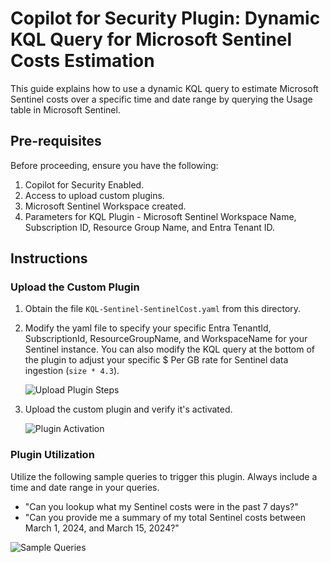 # Copilot for Security Plugin: Dynamic KQL Query for Microsoft Sentinel Costs Estimation

This guide explains how to use a dynamic KQL query to estimate Microsoft Sentinel costs over a specific time and date range by querying the Usage table in Microsoft Sentinel.

## Pre-requisites

Before proceeding, ensure you have the following:

1. Copilot for Security Enabled.
2. Access to upload custom plugins.
3. Microsoft Sentinel Workspace created.
4. Parameters for KQL Plugin - Microsoft Sentinel Workspace Name, Subscription ID, Resource Group Name, and Entra Tenant ID.

## Instructions

### Upload the Custom Plugin

1. Obtain the file `KQL-Sentinel-SentinelCost.yaml` from this directory.
2. Modify the yaml file to specify your specific Entra TenantId, SubscriptionId, ResourceGroupName, and WorkspaceName for your Sentinel instance. You can also modify the KQL query at the bottom of the plugin to adjust your specific $ Per GB rate for Sentinel data ingestion (`size * 4.3`).

    ![Upload Plugin Steps](https://github.com/amitdas130391/CFS-custom-plugin/assets/83881948/2e06ac42-ffd7-40b0-b883-2c83f3727cfd)

3. Upload the custom plugin and verify it's activated.

    ![Plugin Activation](https://github.com/amitdas130391/CFS-custom-plugin/assets/83881948/8bb4fc42-37f2-4c7b-a9d6-cfafb9afc6ce)

### Plugin Utilization

Utilize the following sample queries to trigger this plugin. Always include a time and date range in your queries.

- "Can you lookup what my Sentinel costs were in the past 7 days?"
- "Can you provide me a summary of my total Sentinel costs between March 1, 2024, and March 15, 2024?"

![Sample Queries](https://github.com/amitdas130391/CFS-custom-plugin/assets/83881948/9f15566c-9638-4623-bb31-47eaec86a0ff)
